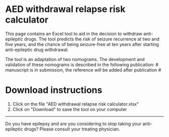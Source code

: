 # AED withdrawal relapse risk calculator

This page contains an Excel tool to aid in the decision to withdraw anti-epileptic 
drugs. The tool predicts the risk of seizure recurrence at two and five years,
and the chance of being seizure-free at ten years after starting anti-epileptic
drug withdrawal. 

The tool is an adaptation of two nomograms. The development and validation of 
these nomograms is described in the following publication: # manuscript is in 
submission, the reference will be added after publication #


# Download instructions
1. Click on the file "AED withdrawal relapse risk calculator.xlsx"
2. Click on "Download" to save the tool on your computer

--------------------------------------------------------------------------------
Do you have epilepsy and are you considering to stop taking your anti-epileptic
drugs? Please consult your treating physician. 
